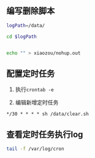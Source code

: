## 编写删除脚本

```sh
logPath=/data/

cd $logPath


echo "" > xiaozou/nohup.out

```

## 配置定时任务


1. 执行`crontab -e`

2. 编辑新增定时任务
```
*/30 * * * * sh /data/clear.sh
```

## 查看定时任务执行log

```sh
tail -f /var/log/cron
```